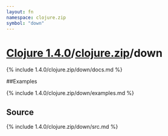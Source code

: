 ```yaml
---
layout: fn
namespace: clojure.zip
symbol: "down"
---
```


# [Clojure 1.4.0](../../)/[clojure.zip](../)/down

{% include 1.4.0/clojure.zip/down/docs.md %}

##Examples

{% include 1.4.0/clojure.zip/down/examples.md %}
## Source
{% include 1.4.0/clojure.zip/down/src.md %}

